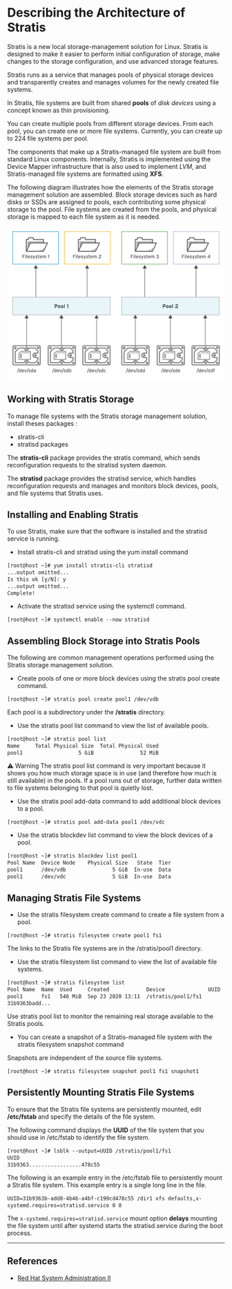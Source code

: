 # Describing the Architecture of Stratis

Stratis is a new local storage-management solution for Linux. Stratis is designed to make it easier to perform initial configuration of storage, make changes to the storage configuration, and use advanced storage features.

Stratis runs as a service that manages pools of physical storage devices and transparently creates and manages volumes for the newly created file systems.

In Stratis, file systems are built from shared **pools** of _disk devices_ using a concept known as thin provisioning.

You can create multiple pools from different storage devices. From each pool, you can create one or more file systems. Currently, you can create up to 224 file systems per pool.

The components that make up a Stratis-managed file system are built from standard Linux components. Internally, Stratis is implemented using the Device Mapper infrastructure that is also used to implement _LVM_, and Stratis-managed file systems are formatted using **XFS**.

The following diagram illustrates how the elements of the Stratis storage management solution are assembled. Block storage devices such as hard disks or SSDs are assigned to pools, each contributing some physical storage to the pool. File systems are created from the pools, and physical storage is mapped to each file system as it is needed.

![Elements of Stratis](ressources/stratis_element-storage-modern.svg)

## Working with Stratis Storage

To manage file systems with the Stratis storage management solution, install theses packages :

* stratis-cli
* stratisd packages

The **stratis-cli** package provides the stratis command, which sends reconfiguration requests to the stratisd system daemon.

The **stratisd** package provides the stratisd service, which handles reconfiguration requests and manages and monitors block devices, pools, and file systems that Stratis uses.

## Installing and Enabling Stratis

To use Stratis, make sure that the software is installed and the stratisd service is running.

* Install stratis-cli and stratisd using the yum install command

```shell
[root@host ~]# yum install stratis-cli stratisd
...output omitted...
Is this ok [y/N]: y
...output omitted...
Complete!
```

* Activate the stratisd service using the systemctl command.

```shell
[root@host ~]# systemctl enable --now stratisd
```

## Assembling Block Storage into Stratis Pools

The following are common management operations performed using the Stratis storage management solution.

* Create pools of one or more block devices using the stratis pool create command.

```shell
[root@host ~]# stratis pool create pool1 /dev/vdb
```

Each pool is a subdirectory under the **/stratis** directory.

* Use the stratis pool list command to view the list of available pools.

```shell
[root@host ~]# stratis pool list
Name     Total Physical Size  Total Physical Used
pool1                  5 GiB               52 MiB
```

⚠️ Warning
    The stratis pool list command is very important because it shows you how much storage space is in use (and therefore how much is still available) in the pools.
    If a pool runs out of storage, further data written to file systems belonging to that pool is quietly lost.

* Use the stratis pool add-data command to add additional block devices to a pool.

```shell
[root@host ~]# stratis pool add-data pool1 /dev/vdc
```

* Use the stratis blockdev list command to view the block devices of a pool.

```shell
[root@host ~]# stratis blockdev list pool1
Pool Name  Device Node    Physical Size   State  Tier
pool1      /dev/vdb               5 GiB  In-use  Data
pool1      /dev/vdc               5 GiB  In-use  Data
```

## Managing Stratis File Systems

* Use the stratis filesystem create command to create a file system from a pool.

```shell
[root@host ~]# stratis filesystem create pool1 fs1
```

The links to the Stratis file systems are in the /stratis/pool1 directory.

* Use the stratis filesystem list command to view the list of available file systems.

```shell
[root@host ~]# stratis filesystem list
Pool Name  Name  Used     Created            Device              UUID
pool1      fs1   546 MiB  Sep 23 2020 13:11  /stratis/pool1/fs1  31b9363badd...
```

Use stratis pool list to monitor the remaining real storage available to the Stratis pools.

* You can create a snapshot of a Stratis-managed file system with the stratis filesystem snapshot command

Snapshots are independent of the source file systems.

```shell
[root@host ~]# stratis filesystem snapshot pool1 fs1 snapshot1
```

## Persistently Mounting Stratis File Systems

To ensure that the Stratis file systems are persistently mounted, edit **/etc/fstab** and specify the details of the file system.

The following command displays the **UUID** of the file system that you should use in /etc/fstab to identify the file system.

```shell
[root@host ~]# lsblk --output=UUID /stratis/pool1/fs1
UUID
31b9363.................478c55
```

The following is an example entry in the /etc/fstab file to persistently mount a Stratis file system. This example entry is a single long line in the file.

```shell
UUID=31b9363b-add8-4b46-a4bf-c199cd478c55 /dir1 xfs defaults,x-systemd.requires=stratisd.service 0 0
```

The `x-systemd.requires=stratisd.service` mount option **delays** mounting the file system until after systemd starts the stratisd.service during the boot process.

---

## References

* [Red Hat System Administration II](https://rol.redhat.com/rol/app/courses/rh134-8.2/pages/ch08)
